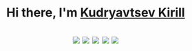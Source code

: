 <h1 align="center">Hi there, I'm <a href="https://t.me/shunper" target="_blank">Kudryavtsev Kirill</a> 

![](https://github-profile-summary-cards.vercel.app/api/cards/profile-details?username=Rtuty&theme=solarized_dark)
![](https://github-profile-summary-cards.vercel.app/api/cards/most-commit-language?username=Rtuty&theme=solarized_dark)
![](https://github-profile-summary-cards.vercel.app/api/cards/repos-per-language?username=Rtuty&theme=solarized_dark)
![](https://github-profile-summary-cards.vercel.app/api/cards/stats?username=Rtuty&theme=solarized_dark)
![](https://github-profile-summary-cards.vercel.app/api/cards/productive-time?username=Rtuty&theme=solarized_dark)
